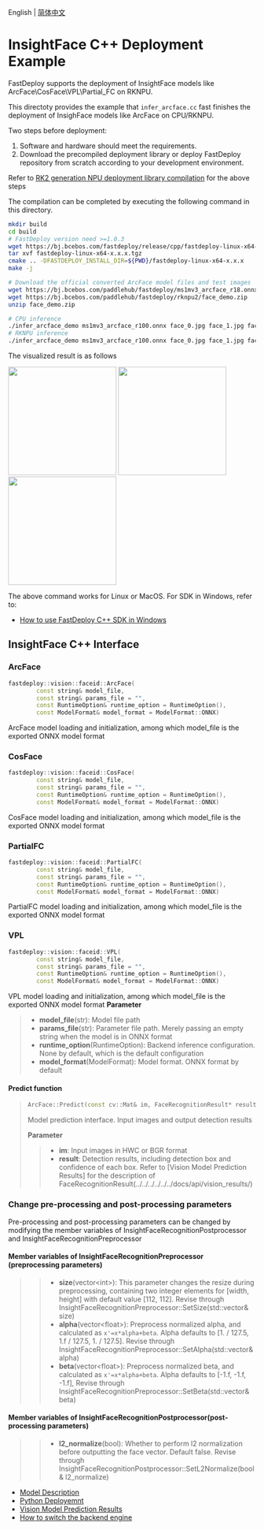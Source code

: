 English | [简体中文](README_CN.md)
# InsightFace C++ Deployment Example

FastDeploy supports the deployment of InsightFace models like ArcFace\CosFace\VPL\Partial_FC on RKNPU.

This directoty provides the example that `infer_arcface.cc` fast finishes the deployment of InsighFace models like ArcFace on CPU/RKNPU.


Two steps before deployment:

1. Software and hardware should meet the requirements. 
2. Download the precompiled deployment library or deploy FastDeploy repository from scratch according to your development environment. 

Refer to [RK2 generation NPU deployment library compilation](../../../../../../docs/cn/build_and_install/rknpu2.md) for the above steps

The compilation can be completed by executing the following command in this directory. 

```bash
mkdir build
cd build
# FastDeploy version need >=1.0.3
wget https://bj.bcebos.com/fastdeploy/release/cpp/fastdeploy-linux-x64-x.x.x.tgz
tar xvf fastdeploy-linux-x64-x.x.x.tgz
cmake .. -DFASTDEPLOY_INSTALL_DIR=${PWD}/fastdeploy-linux-x64-x.x.x
make -j

# Download the official converted ArcFace model files and test images
wget https://bj.bcebos.com/paddlehub/fastdeploy/ms1mv3_arcface_r18.onnx
wget https://bj.bcebos.com/paddlehub/fastdeploy/rknpu2/face_demo.zip
unzip face_demo.zip

# CPU inference
./infer_arcface_demo ms1mv3_arcface_r100.onnx face_0.jpg face_1.jpg face_2.jpg 0
# RKNPU inference
./infer_arcface_demo ms1mv3_arcface_r100.onnx face_0.jpg face_1.jpg face_2.jpg 1
```

The visualized result is as follows

<div width="700">
<img width="220" float="left" src="https://user-images.githubusercontent.com/67993288/184321537-860bf857-0101-4e92-a74c-48e8658d838c.JPG">
<img width="220" float="left" src="https://user-images.githubusercontent.com/67993288/184322004-a551e6e4-6f47-454e-95d6-f8ba2f47b516.JPG">
<img width="220" float="left" src="https://user-images.githubusercontent.com/67993288/184321622-d9a494c3-72f3-47f1-97c5-8a2372de491f.JPG">
</div>

The above command works for Linux or MacOS. For SDK in Windows, refer to: 
- [How to use FastDeploy C++ SDK in Windows](../../../../../../docs/cn/faq/use_sdk_on_windows.md)

## InsightFace C++ Interface

### ArcFace 

```c++
fastdeploy::vision::faceid::ArcFace(
        const string& model_file,
        const string& params_file = "",
        const RuntimeOption& runtime_option = RuntimeOption(),
        const ModelFormat& model_format = ModelFormat::ONNX)
```

ArcFace model loading and initialization, among which model_file is the exported ONNX model format

### CosFace

```c++
fastdeploy::vision::faceid::CosFace(
        const string& model_file,
        const string& params_file = "",
        const RuntimeOption& runtime_option = RuntimeOption(),
        const ModelFormat& model_format = ModelFormat::ONNX)
```

CosFace model loading and initialization, among which model_file is the exported ONNX model format

### PartialFC

```c++
fastdeploy::vision::faceid::PartialFC(
        const string& model_file,
        const string& params_file = "",
        const RuntimeOption& runtime_option = RuntimeOption(),
        const ModelFormat& model_format = ModelFormat::ONNX)
```

PartialFC model loading and initialization, among which model_file is the exported ONNX model format

### VPL

```c++
fastdeploy::vision::faceid::VPL(
        const string& model_file,
        const string& params_file = "",
        const RuntimeOption& runtime_option = RuntimeOption(),
        const ModelFormat& model_format = ModelFormat::ONNX)
```

VPL model loading and initialization, among which model_file is the exported ONNX model format
**Parameter**

> * **model_file**(str): Model file path 
> * **params_file**(str): Parameter file path. Merely passing an empty string when the model is in ONNX format
> * **runtime_option**(RuntimeOption): Backend inference configuration. None by default, which is the default configuration
> * **model_format**(ModelFormat): Model format. ONNX format by default

#### Predict function

> ```c++
> ArcFace::Predict(const cv::Mat& im, FaceRecognitionResult* result)
> ```
>
> Model prediction interface. Input images and output detection results
>
> **Parameter**
>
> > * **im**: Input images in HWC or BGR format
> > * **result**: Detection results, including detection box and confidence of each box. Refer to [Vision Model Prediction Results] for the description of FaceRecognitionResult(../../../../../../docs/api/vision_results/)

### Change pre-processing and post-processing parameters 
Pre-processing and post-processing parameters can be changed by modifying the member variables of InsightFaceRecognitionPostprocessor and InsightFaceRecognitionPreprocessor

#### Member variables of InsightFaceRecognitionPreprocessor (preprocessing parameters)
> > * **size**(vector&lt;int&gt;): This parameter changes the resize during preprocessing, containing two integer elements for [width, height] with default value [112, 112].
      Revise through InsightFaceRecognitionPreprocessor::SetSize(std::vector<int>& size)
> > * **alpha**(vector&lt;float&gt;): Preprocess normalized alpha, and calculated as `x'=x*alpha+beta`. Alpha defaults to [1. / 127.5, 1.f / 127.5, 1. / 127.5].
      Revise through InsightFaceRecognitionPreprocessor::SetAlpha(std::vector<float>& alpha)
> > * **beta**(vector&lt;float&gt;): Preprocess normalized beta, and calculated as `x'=x*alpha+beta`. Alpha defaults to [-1.f, -1.f, -1.f],
      Revise through InsightFaceRecognitionPreprocessor::SetBeta(std::vector<float>& beta)

####  Member variables of InsightFaceRecognitionPostprocessor(post-processing parameters)
> > * **l2_normalize**(bool): Whether to perform l2 normalization before outputting the face vector. Default false.
      Revise through InsightFaceRecognitionPostprocessor::SetL2Normalize(bool& l2_normalize)

- [Model Description](../../../)
- [Python Deployemnt](../python)
- [Vision Model Prediction Results](../../../../../../docs/api/vision_results/README.md)
- [How to switch the backend engine](../../../../../../docs/cn/faq/how_to_change_backend.md)
